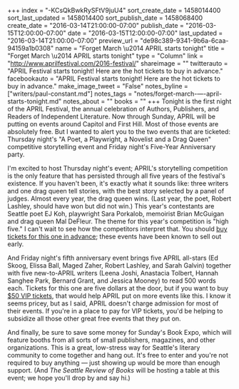 +++
index = "-KCsQkBwkRySFtV9juU4"
sort_create_date = 1458014400
sort_last_updated = 1458014400
sort_publish_date = 1458068400
create_date = "2016-03-14T21:00:00-07:00"
publish_date = "2016-03-15T12:00:00-07:00"
date = "2016-03-15T12:00:00-07:00"
last_updated = "2016-03-14T21:00:00-07:00"
preview_url = "de98c389-9341-9b6a-6caa-94159a1b0308"
name = "Forget March \u2014 APRIL starts tonight"
title = "Forget March \u2014 APRIL starts tonight"
type = "Column"
link = "http://www.aprilfestival.com/2016-festival/"
shareimage = ""
twitterauto = "APRIL Festival starts tonight! Here are the hot tickets to buy in advance."
facebookauto = "APRIL Festival starts tonight! Here are the hot tickets to buy in advance."
make_image_tweet = "False"
notes_byline = ["writers/paul-constant.md"]
notes_tags = "notes/forget-march-—-april-starts-tonight.md"
notes_about = ""
books = ""
+++
Tonight is the first night of the APRIL Festival, the annual celebration of Authors, Publishers, and Readers of Independent Literature. Now through Sunday, APRIL will be putting on events around Capitol and First Hill. Most of those events are absolutely free. But I wanted to alert you to the two events that are ticketed: Thursday night's "A Poet, a Playwright, a Novelist and a Drag Queen" competitive storytelling event and Friday night's Five-Year Anniversary party.

I'm excited to host Thursday night's event; APRIL's storytelling competition is the only feature that has persisted through all five years of the festival's existence. If you haven't been, it's exactly what it sounds like: three writers and one drag queen tell stories, with the best story selected by a panel of judges. Almost every year, the drag queen wins. (Last year, the poet, Robert Lashley, should have won but did not win.) This year's contestants are Seattle poet EJ Koh, playwright Sara Porkalob, memoirist Brian McGuigan and drag queen Mal DeFleur. The theme for this year's competition is "high five." I can't wait to see how the competitors interpret that. You should [buy tickets for this one in advance](https://www.strangertickets.com/events/32033804/a-poet-a-playwright-a-novelist-and-a-drag-queen); these events have been known to sell out early.

And Friday night's fifth anniversary event brings five APRIL all-stars (Ed Skoog, Elissa Ball, Maged Zaher, Robert Lashley, and Sarah Galvin) together with five new-to-APRIL writers (Leena Joshi, Anastacia Tolbert, Hannah Sanghee Park, Bernard Grant, and Jessica Mooney) to read 500 words each. Tickets for this one are five dollars at the door, but if you want to buy [$50 VIP tickets](https://www.strangertickets.com/events/32033928/aprils-5th-anniversary-park), that would help APRIL put on more events like this. I know it seems pricey, but as I said, APRIL doesn't charge admission for most of their events. If you're in a place to pay for VIP tickets, you'd be helping to subsidize all those other great free events that they put on.

And finally, be sure to save some money for Sunday's Book Expo, which will feature booths from all sorts of small publishers, magazines, and other organizations. This is a great, low-stress way for Seattle's literary community to come together and hang out. It's free to enter and you're not required to buy anything — just showing up would be more than enough support. (And *The Seattle Review of Books* will be hosting a table at this event; we hope you'll drop by and say hi.)
